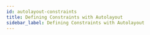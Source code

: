 ```yaml
---
id: autolayout-constraints
title: Defining Constraints with Autolayout
sidebar_label: Defining Constraints with Autolayout
---
```


